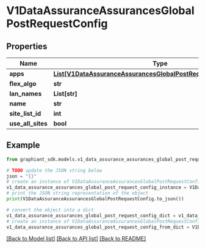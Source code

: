 # V1DataAssuranceAssurancesGlobalPostRequestConfig


## Properties

Name | Type | Description | Notes
------------ | ------------- | ------------- | -------------
**apps** | [**List[V1DataAssuranceAssurancesGlobalPostRequestConfigAppsInner]**](V1DataAssuranceAssurancesGlobalPostRequestConfigAppsInner.md) |  | [optional] 
**flex_algo** | **str** |  | [optional] 
**lan_names** | **List[str]** |  | [optional] 
**name** | **str** |  | [optional] 
**site_list_id** | **int** |  | [optional] 
**use_all_sites** | **bool** |  | [optional] 

## Example

```python
from graphiant_sdk.models.v1_data_assurance_assurances_global_post_request_config import V1DataAssuranceAssurancesGlobalPostRequestConfig

# TODO update the JSON string below
json = "{}"
# create an instance of V1DataAssuranceAssurancesGlobalPostRequestConfig from a JSON string
v1_data_assurance_assurances_global_post_request_config_instance = V1DataAssuranceAssurancesGlobalPostRequestConfig.from_json(json)
# print the JSON string representation of the object
print(V1DataAssuranceAssurancesGlobalPostRequestConfig.to_json())

# convert the object into a dict
v1_data_assurance_assurances_global_post_request_config_dict = v1_data_assurance_assurances_global_post_request_config_instance.to_dict()
# create an instance of V1DataAssuranceAssurancesGlobalPostRequestConfig from a dict
v1_data_assurance_assurances_global_post_request_config_from_dict = V1DataAssuranceAssurancesGlobalPostRequestConfig.from_dict(v1_data_assurance_assurances_global_post_request_config_dict)
```
[[Back to Model list]](../README.md#documentation-for-models) [[Back to API list]](../README.md#documentation-for-api-endpoints) [[Back to README]](../README.md)


